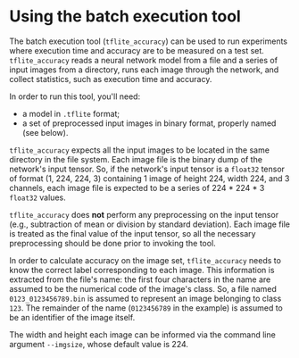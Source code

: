 Using the batch execution tool
==============================

The batch execution tool (`tflite_accuracy`) can be used to run experiments
where execution time and accuracy are to be measured on a test set.
`tflite_accuracy` reads a neural network model from a file and a series of
input images from a directory, runs each image through the network,
and collect statistics, such as execution time and accuracy.

In order to run this tool, you'll need:

* a model in `.tflite` format;
* a set of preprocessed input images in binary format, properly named
(see below).

`tflite_accuracy` expects all the input images to be located in the same directory
in the file system. Each image file is the binary dump of the network's
input tensor. So, if the network's input tensor is a `float32` tensor of 
format (1, 224, 224, 3) containing 1 image of height 224, width 224, and
3 channels, each image file is expected to be a series of 224 * 224 * 3 
`float32` values.

`tflite_accuracy` does **not** perform any preprocessing on the input tensor
(e.g., subtraction of mean or division by standard deviation). Each image 
file is treated as the final value of the input tensor, so all the
necessary preprocessing should be done prior to invoking the tool.

In order to calculate accuracy on the image set, `tflite_accuracy` needs to know
the correct label corresponding to each image. This information is
extracted from the file's name: the first four characters in the name are
assumed to be the numerical code of the image's class. So, a file named
`0123_0123456789.bin` is assumed to represent an image belonging to class
`123`. The remainder of the name (`0123456789` in the example) is assumed 
to be an identifier of the image itself.

The width and height each image can be informed via the command line
argument `--imgsize`, whose default value is 224.
